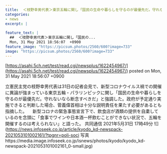 ```yaml
---
title:  ＜枝野幸男代表＞東京五輪に関し「国民の生命や暮らしを守るのが最優先だ。守れないなら断念すべきだ」と強調！...  
categories:
- news
excerpt: |
  
feature_text: |
  ##  ＜枝野幸男代表＞東京五輪に関し「国民の...
  Mon, 31 May 2021 18:56:07  +0900
feature_image: "https://picsum.photos/2560/600?image=733"
image: "https://picsum.photos/2560/600?image=733"
---
```


[https://asahi.5ch.net/test/read.cgi/newsplus/1622454967/](https://asahi.5ch.net/test/read.cgi/newsplus/1622454967/)
posted on Mon, 31 May 2021 18:56:07  +0900

<!--more-->

立憲民主党の枝野幸男代表は31日の記者会見で、新型コロナウイルス禍での開催に異論が強まっている東京五輪・パラリンピックに関し「国民の生命や暮らしを守るのが最優先だ。守れないなら断念すべきだ」と強調した。政府が予定通り実施できると判断した場合、菅義偉首相は十分な説明責任を果たす必要があるとも指摘した。 　新型コロナの緊急事態宣言下で、飲食店が酒類の提供を自粛しているのを念頭に「食事でワインや日本酒一杯飲むことができない状況で、五輪を開催するのは考えられない」と語った。 共同通信 2021年5月31日 17時49分 ![](https://news.infoseek.co.jp/article/kyodo_kd-newspack-2021053101002161/?tpgnr=poli-soci 写真https://media.image.infoseek.co.jp/isnews/photos/kyodo/kyodo_kd-newspack-2021053101002161_0-small.jpg)
